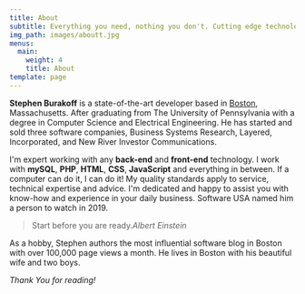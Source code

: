 ```yaml
---
title: About
subtitle: Everything you need, nothing you don't. Cutting edge technology used in the right dose. Linux, Apache, MySQL, PHP, Git,  - masters of that universe!
img_path: images/aboutt.jpg
menus:
  main:
    weight: 4
    title: About
template: page
---
```


**Stephen Burakoff** is a state-of-the-art developer based in [Boston](https://en.wikipedia.org/wiki/Boston), Massachusetts. After graduating from The University of Pennsylvania with a degree in Computer Science and Electrical Engineering. He has started and sold three software companies, Business Systems Research, Layered, Incorporated, and New River Investor Communications.

I'm expert working with any **back-end** and **front-end** technology. I work with **mySQL**, **PHP**, **HTML**, **CSS**, **JavaScript** and everything in between. If a computer can do it, I can do it! My quality standards apply to service, technical expertise and advice. I'm dedicated and happy to assist you with know-how and experience in your daily business. Software USA named him a person to watch in 2019.


>Start before you are ready.<cite>Albert Einstein</cite>

As a hobby, Stephen authors the most influential software blog in Boston with over 100,000 page views a month. He lives in Boston with his beautiful wife and two boys.

*Thank You for reading!*
